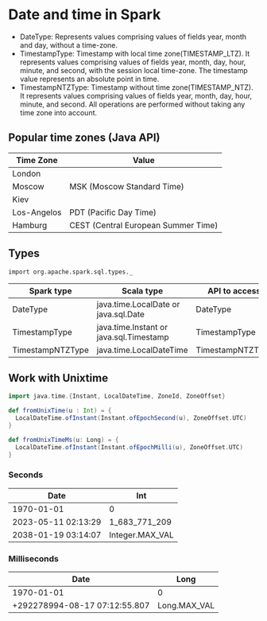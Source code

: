 # Date and time in Spark

* DateType: Represents values comprising values of fields year, month and day, without a time-zone.
* TimestampType: Timestamp with local time zone(TIMESTAMP_LTZ). It represents values comprising values of fields year, month, day, hour, minute, and second, with the session local time-zone. The timestamp value represents an absolute point in time.
* TimestampNTZType: Timestamp without time zone(TIMESTAMP_NTZ). It represents values comprising values of fields year, month, day, hour, minute, and second. All operations are performed without taking any time zone into account.


## Popular time zones (Java API)

|Time Zone  |Value|
|-----------|-----
|London     |
|Moscow     |MSK (Moscow Standard Time)
|Kiev       |
|Los-Angelos|PDT (Pacific Day Time)
|Hamburg    |CEST (Central European Summer Time)

## Types
```
import org.apache.spark.sql.types._
```

|Spark type      |Scala type                             | API to access  | Example                    |
|----------------|---------------------------------------|----------------|----------------------------|
|DateType        |java.time.LocalDate or java.sql.Date   |DateType        |                            |
|TimestampType	 |java.time.Instant or java.sql.Timestamp|TimestampType   |2023-05-16T13:19:39.320+0000|
|TimestampNTZType|java.time.LocalDateTime                |TimestampNTZType|                            |


## Work with Unixtime

```scala
import java.time.{Instant, LocalDateTime, ZoneId, ZoneOffset}

def fromUnixTime(u : Int) = {
  LocalDateTime.ofInstant(Instant.ofEpochSecond(u), ZoneOffset.UTC)
}

def fromUnixTimeMs(u: Long) = {
  LocalDateTime.ofInstant(Instant.ofEpochMilli(u), ZoneOffset.UTC)
}
```

### Seconds

|Date               |Int            |
|-------------------|---------------|
|1970-01-01         |0              |
|2023-05-11 02:13:29|1_683_771_209  |
|2038-01-19 03:14:07|Integer.MAX_VAL|


### Milliseconds

|Date                         |Long         |
|-----------------------------|-------------|
|1970-01-01                   |0            |
|+292278994-08-17 07:12:55.807|Long.MAX_VAL |
